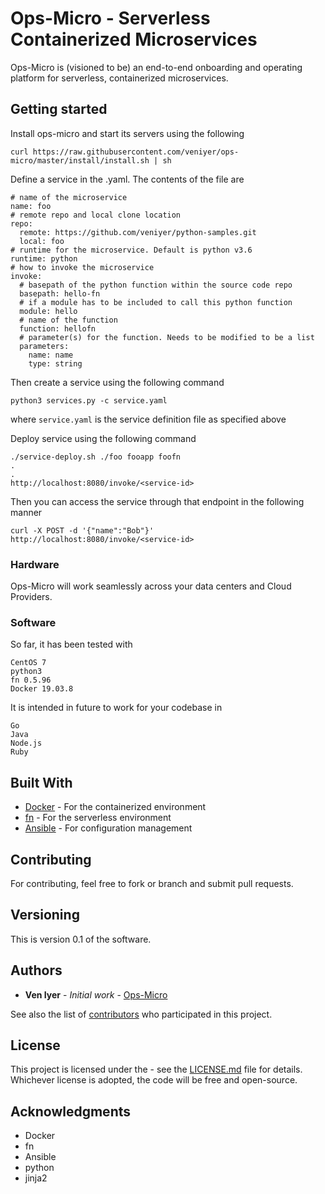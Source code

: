 # Ops-Micro - Serverless Containerized Microservices

Ops-Micro is (visioned to be) an end-to-end onboarding and operating platform for serverless, containerized microservices.

## Getting started

Install ops-micro and start its servers using the following

```curl https://raw.githubusercontent.com/veniyer/ops-micro/master/install/install.sh | sh```

Define a service in the <service-name>.yaml. The contents of the file are
```  
# name of the microservice
name: foo
# remote repo and local clone location
repo:
  remote: https://github.com/veniyer/python-samples.git
  local: foo
# runtime for the microservice. Default is python v3.6
runtime: python 
# how to invoke the microservice
invoke:
  # basepath of the python function within the source code repo
  basepath: hello-fn
  # if a module has to be included to call this python function
  module: hello
  # name of the function
  function: hellofn
  # parameter(s) for the function. Needs to be modified to be a list
  parameters: 
    name: name
    type: string
```

Then create a service using the following command

```
python3 services.py -c service.yaml
```
where ```service.yaml``` is the service definition file as specified above

Deploy service using the following command

```
./service-deploy.sh ./foo fooapp foofn
.
.
http://localhost:8080/invoke/<service-id>
```
Then you can access the service through that endpoint in the following manner

```curl -X POST -d '{"name":"Bob"}' http://localhost:8080/invoke/<service-id>```
### Hardware

Ops-Micro will work seamlessly across your data centers and Cloud Providers.

### Software

So far, it has been tested with 

```
CentOS 7
python3
fn 0.5.96
Docker 19.03.8
```

It is intended in future to work for your codebase in

```
Go
Java
Node.js
Ruby
```

## Built With

* [Docker](http://www.docker.com) - For the containerized environment
* [fn](https://fnproject.io/) - For the serverless environment
* [Ansible](https://www.ansible.com) - For configuration management

## Contributing

For contributing, feel free to fork or branch and submit pull requests.

## Versioning

This is version 0.1 of the software.

## Authors

* **Ven Iyer** - *Initial work* - [Ops-Micro](https://github.com/veniyer/ops-micro)

See also the list of [contributors](https://github.com/veniyer/ops-micro/contributors) who participated in this project.

## License

This project is licensed under the <pending> - see the [LICENSE.md](LICENSE.md) file for details. Whichever license is adopted, the code will be free and open-source.

## Acknowledgments

* Docker
* fn
* Ansible
* python
* jinja2
